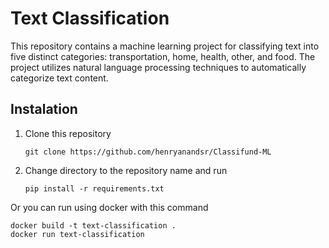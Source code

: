 # Text Classification
This repository contains a machine learning project for classifying text into five distinct categories: transportation, home, health, other, and food. The project utilizes natural language processing techniques to automatically categorize text content.

## Instalation
1. Clone this repository
    ```
    git clone https://github.com/henryanandsr/Classifund-ML
    ```
2. Change directory to the repository name and run
    ```
    pip install -r requirements.txt
    ```

Or you can run using docker with this command
```
docker build -t text-classification .
docker run text-classification
```
